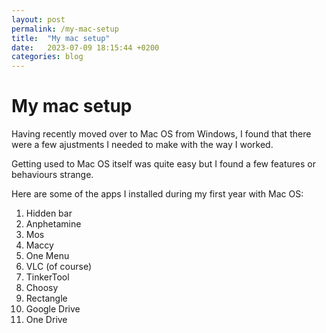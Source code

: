 ```yaml
---
layout: post
permalink: /my-mac-setup
title:  "My mac setup"
date:   2023-07-09 18:15:44 +0200
categories: blog
---
```

# My mac setup

Having recently moved over to Mac OS from Windows, I found that there were a few ajustments I needed to make with the way I worked.

Getting used to Mac OS itself was quite easy but I found a few features or behaviours strange.

Here are some of the apps I installed during my first year with Mac OS:

1. Hidden bar
2. Anphetamine
3. Mos
4. Maccy
5. One Menu
6. VLC (of course)
7. TinkerTool
8. Choosy
9. Rectangle
10. Google Drive
11. One Drive